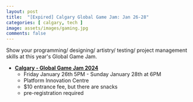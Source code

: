 ```yaml
---
layout: post
title:  "[Expired] Calgary Global Game Jam: Jan 26-28"
categories: [ calgary, tech ]
image: assets/images/gaming.jpg
comments: false
---
```


Show your programming/ designing/ artistry/ testing/ project management skills at this year's Global Game Jam.

- **[Calgary - Global Game Jam 2024](https://globalgamejam.org/jam-sites/2024/calgary-global-game-jam-2024)**
    - Friday January 26th 5PM - Sunday January 28th at 6PM
    - Platform Innovation Centre
    - $10 entrance fee, but there are snacks
    - pre-registration required

